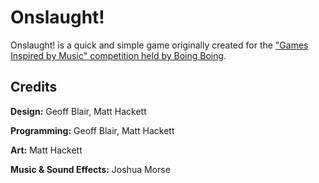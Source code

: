 # Onslaught!

Onslaught! is a quick and simple game originally created for the ["Games Inspired by Music" competition held by Boing Boing](http://www.boingboing.net/2010/06/14/games-inspired-by-mu.html "Games Inspired by Music").

## Credits

**Design:** Geoff Blair, Matt Hackett

**Programming:** Geoff Blair, Matt Hackett

**Art:** Matt Hackett

**Music & Sound Effects:** Joshua Morse
 
